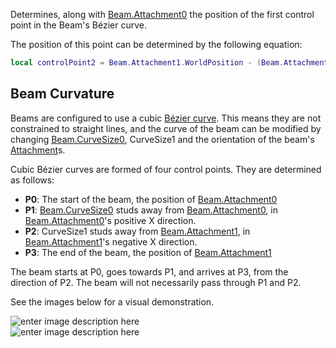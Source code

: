 Determines, along with [Beam.Attachment0](https://developer.roblox.com/en-us/api-reference/property/Beam/Attachment0) the position of the first control point in the Beam's Bézier curve.

The position of this point can be determined by the following equation:

```Lua
local controlPoint2 = Beam.Attachment1.WorldPosition - (Beam.Attachment1.CFrame.rightVector * Beam.CurveSize1)
``` 

Beam Curvature
--------------

Beams are configured to use a cubic [Bézier curve](https://en.wikipedia.org/wiki/B%C3%A9zier_curve). This means they are not constrained to straight lines, and the curve of the beam can be modified by changing [Beam.CurveSize0](https://developer.roblox.com/en-us/api-reference/property/Beam/CurveSize0), CurveSize1 and the orientation of the beam's [Attachment](https://developer.roblox.com/en-us/api-reference/class/Attachment)s.

Cubic Bézier curves are formed of four control points. They are determined as follows:

*   **P0**: The start of the beam, the position of [Beam.Attachment0](https://developer.roblox.com/en-us/api-reference/property/Beam/Attachment0)
*   **P1**: [Beam.CurveSize0](https://developer.roblox.com/en-us/api-reference/property/Beam/CurveSize0) studs away from [Beam.Attachment0](https://developer.roblox.com/en-us/api-reference/property/Beam/Attachment0), in [Beam.Attachment0](https://developer.roblox.com/en-us/api-reference/property/Beam/Attachment0)'s positive X direction.
*   **P2**: CurveSize1 studs away from [Beam.Attachment1](https://developer.roblox.com/en-us/api-reference/property/Beam/Attachment1), in [Beam.Attachment1](https://developer.roblox.com/en-us/api-reference/property/Beam/Attachment1)'s negative X direction.
*   **P3**: The end of the beam, the position of [Beam.Attachment1](https://developer.roblox.com/en-us/api-reference/property/Beam/Attachment1)

The beam starts at P0, goes towards P1, and arrives at P3, from the direction of P2. The beam will not necessarily pass through P1 and P2.

See the images below for a visual demonstration.

![enter image description here](https://developer.roblox.com/assets/blt160ad3fdeadd4ff2/BeamCurve1.png)  
![enter image description here](https://developer.roblox.com/assets/bltb31fc0c526df1ad5/BeamCurve2.png)